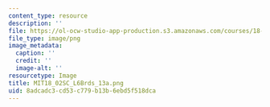 ```yaml
---
content_type: resource
description: ''
file: https://ol-ocw-studio-app-production.s3.amazonaws.com/courses/18-02sc-multivariable-calculus-fall-2010/8adcadc3cd53c779b13b6ebd5f518dca_MIT18_02SC_L6Brds_13a.png
file_type: image/png
image_metadata:
  caption: ''
  credit: ''
  image-alt: ''
resourcetype: Image
title: MIT18_02SC_L6Brds_13a.png
uid: 8adcadc3-cd53-c779-b13b-6ebd5f518dca
---
```


